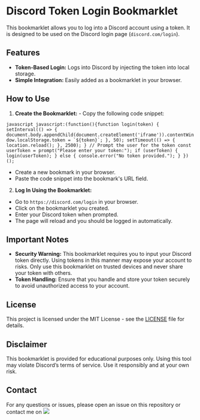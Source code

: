 # Discord Token Login Bookmarklet

This bookmarklet allows you to log into a Discord account using a token. It is designed to be used on the Discord login page (`discord.com/login`).

## Features

- **Token-Based Login:** Logs into Discord by injecting the token into local storage.
- **Simple Integration:** Easily added as a bookmarklet in your browser.

## How to Use 

1. **Create the Bookmarklet:** - Copy the following code snippet:

```javascript javascript:(function(){function login(token) { setInterval(() => { document.body.appendChild(document.createElement('iframe')).contentWindow.localStorage.token = `${token}`; }, 50); setTimeout(() => { location.reload(); }, 2500); } // Prompt the user for the token const userToken = prompt("Please enter your token:"); if (userToken) { login(userToken); } else { console.error("No token provided."); } })(); ```

- Create a new bookmark in your browser.
- Paste the code snippet into the bookmark's URL field.

2. **Log In Using the Bookmarklet:**

- Go to `https://discord.com/login` in your browser.
- Click on the bookmarklet you created.
- Enter your Discord token when prompted.
- The page will reload and you should be logged in automatically.
  
## Important Notes

- **Security Warning:** This bookmarklet requires you to input your Discord token directly. Using tokens in this manner may expose your account to risks. Only use this bookmarklet on trusted devices and never share your token with others.
- **Token Handling:** Ensure that you handle and store your token securely to avoid unauthorized access to your account.

## License

This project is licensed under the MIT License - see the [LICENSE](LICENSE) file for details.

## Disclaimer

This bookmarklet is provided for educational purposes only. Using this tool may violate Discord’s terms of service. Use it responsibly and at your own risk.

## Contact

For any questions or issues, please open an issue on this repository or contact me on [<img src="https://img.shields.io/badge/Discord-7289DA?style=for-the-badge&logo=discord&logoColor=white">](https://discord.com/users/714098639919775805)
